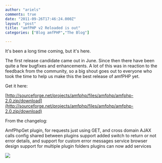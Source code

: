 ```yaml
---
author: "ariels"
comments: true
date: "2011-09-26T17:46:24.000Z"
layout: "post"
title: "amfPHP v2 Reloaded is out"
categories: ["Blog amfPHP","The Blog"]

---
```

It's been a long time coming, but it's here.

The first release candidate came out in June. Since then there have been quite a few bugfixes and enhancements. A lot of this was in reaction to the feedback from the community, so a big shout goes out to everyone who took the time to help us make this the best release of amfPHP yet.

Get it here:

[http://sourceforge.net/projects/amfphp/files/amfphp/amfphp-2.0.zip/download](http://sourceforge.net/projects/amfphp/files/amfphp/amfphp-2.0.zip/download)

From the changelog:

AmfPhpGet plugin, for requests just using GET, and cross domain AJAX calls
config shared between plugins support added
switch to return or not error details, and support for custom error messages
service browser design
support for multiple plugin folders
plugins can now add services


[![](https://www.silexlabs.org/wp-content/uploads/2011/09/header-amfphp-300x54.jpg)](https://www.silexlabs.org/the-blog/amfphp-v2-reloaded-is-out/attachment/header-amfphp/)


